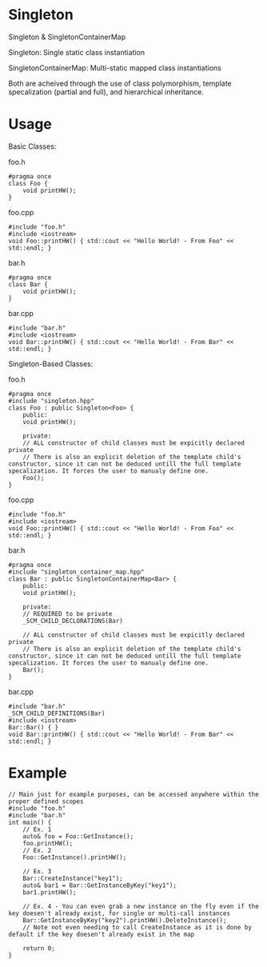 # Singleton
Singleton &amp; SingletonContainerMap

Singleton: Single static class instantiation

SingletonContainerMap: Multi-static mapped class instantiations

Both are acheived through the use of class polymorphism, template specalization (partial and full), and hierarchical inheritance.

# Usage
Basic Classes:

foo.h
```
#pragma once
class Foo {
    void printHW();
}
```

foo.cpp
```
#include "foo.h"
#include <iostream>
void Foo::printHW() { std::cout << "Hello World! - From Foo" << std::endl; }
```

bar.h
```
#pragma once
class Bar {
    void printHW();
}
```

bar.cpp
```
#include "bar.h"
#include <iostream>
void Bar::printHW() { std::cout << "Hello World! - From Bar" << std::endl; }
```

Singleton-Based Classes:

foo.h
```
#pragma once
#include "singleton.hpp"
class Foo : public Singleton<Foo> {
    public:
    void printHW();

    private:
    // ALL constructor of child classes must be expicitly declared private
    // There is also an explicit deletion of the template child's constructor, since it can not be deduced untill the full template specalization. It forces the user to manualy define one.
    Foo();
}
```

foo.cpp
```
#include "foo.h"
#include <iostream>
void Foo::printHW() { std::cout << "Hello World! - From Foo" << std::endl; }
```

bar.h
```
#pragma once
#include "singleton_container_map.hpp"
class Bar : public SingletonContainerMap<Bar> {
    public:
    void printHW();

    private:
    // REQUIRED to be private
    _SCM_CHILD_DECLORATIONS(Bar)

    // ALL constructor of child classes must be expicitly declared private
    // There is also an explicit deletion of the template child's constructor, since it can not be deduced untill the full template specalization. It forces the user to manualy define one.
    Bar();
}
```

bar.cpp
```
#include "bar.h"
_SCM_CHILD_DEFINITIONS(Bar)
#include <iostream>
Bar::Bar() { }
void Bar::printHW() { std::cout << "Hello World! - From Bar" << std::endl; }
```

# Example
```
// Main just for example purposes, can be accessed anywhere within the proper defined scopes
#include "foo.h"
#include "bar.h"
int main() {
    // Ex. 1
    auto& foo = Foo::GetInstance();
    foo.printHW();
    // Ex. 2
    Foo::GetInstance().printHW();

    // Ex. 3
    Bar::CreateInstance("key1");
    auto& bar1 = Bar::GetInstanceByKey("key1");
    bar1.printHW();

    // Ex. 4 - You can even grab a new instance on the fly even if the key doesen't already exist, for single or multi-call instances
    Bar::GetInstanceByKey("key2").printHW().DeleteInstance();
    // Note not even needing to call CreateInstance as it is done by default if the key doesen't already exist in the map

    return 0;
}
```